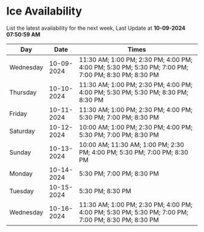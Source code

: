 # Ice Availability

List the latest availability for the next week, Last Update at **10-09-2024 07:50:59 AM**

| Day         | Date        | Times       |
| ----------- | ----------- | ----------- |
|Wednesday|10-09-2024|11:30 AM; 1:00 PM; 2:30 PM; 4:00 PM; 4:00 PM; 5:30 PM; 5:30 PM; 7:00 PM; 7:00 PM; 8:30 PM; 8:30 PM|
|Thursday|10-10-2024|11:30 AM; 1:00 PM; 2:30 PM; 4:00 PM; 4:00 PM; 5:30 PM; 5:30 PM; 8:30 PM; 8:30 PM|
|Friday|10-11-2024|11:30 AM; 1:00 PM; 2:30 PM; 4:00 PM; 5:30 PM; 7:00 PM; 8:30 PM|
|Saturday|10-12-2024|10:00 AM; 1:00 PM; 2:30 PM; 4:00 PM; 5:30 PM; 7:00 PM; 8:30 PM|
|Sunday|10-13-2024|10:00 AM; 11:30 AM; 1:00 PM; 2:30 PM; 4:00 PM; 5:30 PM; 7:00 PM; 8:30 PM|
|Monday|10-14-2024|5:30 PM; 7:00 PM; 8:30 PM|
|Tuesday|10-15-2024|5:30 PM; 8:30 PM|
|Wednesday|10-16-2024|11:30 AM; 1:00 PM; 2:30 PM; 4:00 PM; 4:00 PM; 5:30 PM; 5:30 PM; 7:00 PM; 7:00 PM; 8:30 PM; 8:30 PM|
